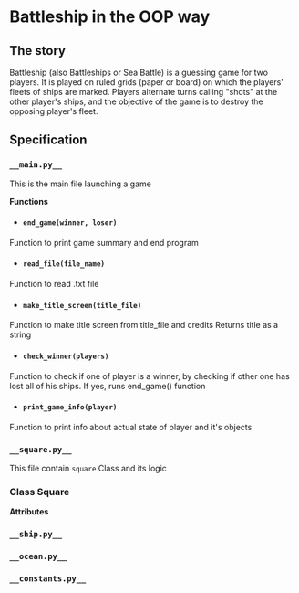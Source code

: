 # Battleship in the OOP way

## The story

Battleship (also Battleships or Sea Battle) is a guessing game for two players. It is played on ruled grids
(paper or board) on which the players' fleets of ships are marked. Players alternate turns calling "shots" at the other player's ships, and the objective of the game is to destroy the opposing player's fleet.

## Specification


### `__main.py__`

This is the main file launching a game

__Functions__

* #### `end_game(winner, loser)`

 Function to print game summary and end program

* #### `read_file(file_name)`

 Function to read .txt file

* #### `make_title_screen(title_file)`

 Function to make title screen from title_file and credits
 Returns title as a string

* #### `check_winner(players)`

 Function to check if one of player is a winner, by checking if other one has lost all of his ships. If yes, runs end_game() function

* #### `print_game_info(player)`

 Function to print info about actual state of player and it's objects

### `__square.py__`

This file contain `square` Class and its logic

### Class Square

__Attributes__

### `__ship.py__`

### `__ocean.py__`

### `__constants.py__`
